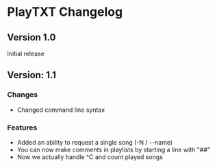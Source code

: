 # PlayTXT Changelog


## Version 1.0
 Initial release

## Version: 1.1
### Changes ###
* Changed command line syntax
### Features ###
* Added an ability to request a single song (-N / --name)
* You can now make comments in playlists by starting a line with "##"
* Now we actually handle ^C and count played songs
